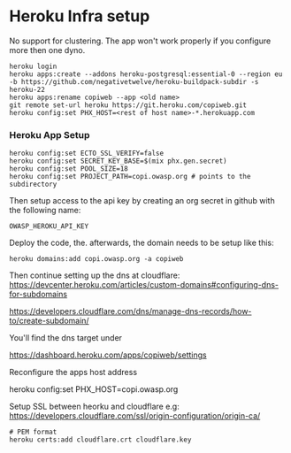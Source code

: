 # Heroku Infra setup

No support for clustering. The app won't work properly if you configure more then one dyno.

    heroku login
    heroku apps:create --addons heroku-postgresql:essential-0 --region eu -b https://github.com/negativetwelve/heroku-buildpack-subdir -s heroku-22
    heroku apps:rename copiweb --app <old name>
    git remote set-url heroku https://git.heroku.com/copiweb.git
    heroku config:set PHX_HOST=<rest of host name>-*.herokuapp.com

### Heroku App Setup

    heroku config:set ECTO_SSL_VERIFY=false 
    heroku config:set SECRET_KEY_BASE=$(mix phx.gen.secret)
    heroku config:set POOL_SIZE=18
    heroku config:set PROJECT_PATH=copi.owasp.org # points to the subdirectory

Then setup access to the api key  by creating an org secret in github with the following name:

    OWASP_HEROKU_API_KEY

Deploy the code, the. afterwards, the domain needs to be setup like this:

    heroku domains:add copi.owasp.org -a copiweb

Then continue setting up the dns at cloudflare: https://devcenter.heroku.com/articles/custom-domains#configuring-dns-for-subdomains

https://developers.cloudflare.com/dns/manage-dns-records/how-to/create-subdomain/

You'll find the dns target under

https://dashboard.heroku.com/apps/copiweb/settings

Reconfigure the apps host address

heroku config:set PHX_HOST=copi.owasp.org

Setup SSL between heorku and cloudflare e.g: https://developers.cloudflare.com/ssl/origin-configuration/origin-ca/

    # PEM format
    heroku certs:add cloudflare.crt cloudflare.key
